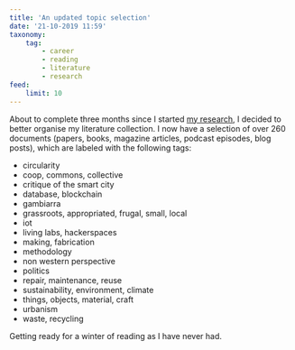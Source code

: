 ```yaml
---
title: 'An updated topic selection'
date: '21-10-2019 11:59'
taxonomy:
    tag:
        - career
        - reading
        - literature
        - research
feed:
    limit: 10
---
```


About to complete three months since I started [my research](../), I decided to better organise my literature collection. I now have a selection of over 260 documents (papers, books, magazine articles, podcast episodes, blog posts), which are labeled with the following tags:

- circularity
- coop, commons, collective
- critique of the smart city
- database, blockchain
- gambiarra
- grassroots, appropriated, frugal, small, local
- iot
- living labs, hackerspaces
- making, fabrication
- methodology
- non western perspective
- politics
- repair, maintenance, reuse
- sustainability, environment, climate
- things, objects, material, craft
- urbanism
- waste, recycling

Getting ready for a winter of reading as I have never had.